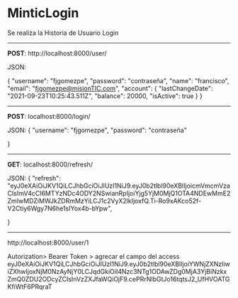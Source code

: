 # MinticLogin
 Se realiza la Historia de Usuario Login 
 
----------------------------------------------

**POST**: http://localhost:8000/user/

JSON: 

{
 "username": "fjgomezpe",
 "password": "contraseña",
 "name": "francisco",
 "email": "fjgomezpe@misionTIC.com",
 "account": {
 "lastChangeDate": "2021-09-23T10:25:43.511Z",
 "balance": 20000,
 "isActive": true
 }
}

---------------------------------------------

**POST**: localhost:8000/login/

JSON:
{
"username": "fjgomezpe",
"password": "contraseña"

}

--------------------------------------------

**GET**: localhost:8000/refresh/

JSON:
{
    "refresh": "eyJ0eXAiOiJKV1QiLCJhbGciOiJIUzI1NiJ9.eyJ0b2tlbl90eXBlIjoicmVmcmVzaCIsImV4cCI6MTYzNDc4ODY2NSwianRpIjoiYjg5YjM0MjQ1OTA4NDEwMmE2ZmIwMDZiMWJkZDRmMzYiLCJ1c2VyX2lkIjoxfQ.Ti-Ro9xAKco52f-V2Ctiy6Wgy7N6he1sIYox4b-bYpw",

}

--------------------------------------------

http://localhost:8000/user/1

Autorization> Bearer Token > agrecar el campo del access
eyJ0eXAiOiJKV1QiLCJhbGciOiJIUzI1NiJ9.eyJ0b2tlbl90eXBlIjoiYWNjZXNzIiwiZXhwIjoxNjM0NzAyNjY0LCJqdGkiOiI4Nzc3NTg1ODAwZDg0MjA3YjBiNzkxZmQ0ZDU2ODcyZCIsInVzZXJfaWQiOjF9.cePRrNIbGtJo16tqtsJ2_UfHVOATGKfiWtF6PRqraT

